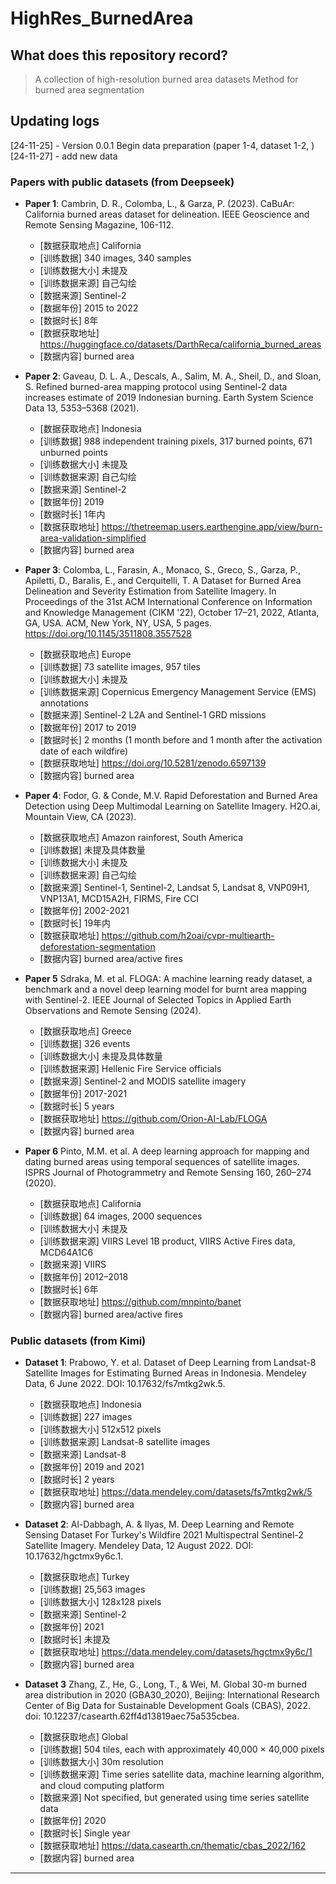 # HighRes_BurnedArea

## What does this repository record?
> A collection of high-resolution burned area datasets
> Method for burned area segmentation 

## Updating logs
[24-11-25] - Version 0.0.1 Begin data preparation (paper 1-4, dataset 1-2, )  
[24-11-27] - add new data

### Papers with public datasets  (from Deepseek)  
- **Paper 1**: Cambrin, D. R., Colomba, L., & Garza, P. (2023). CaBuAr: California burned areas dataset for delineation. IEEE Geoscience and Remote Sensing Magazine, 106-112.
  - [数据获取地点] California  
  - [训练数据] 340 images, 340 samples  
  - [训练数据大小] 未提及  
  - [训练数据来源] 自己勾绘  
  - [数据来源] Sentinel-2  
  - [数据年份] 2015 to 2022  
  - [数据时长] 8年  
  - [数据获取地址] https://huggingface.co/datasets/DarthReca/california_burned_areas  
  - [数据内容] burned area  
 
- **Paper 2**: Gaveau, D. L. A., Descals, A., Salim, M. A., Sheil, D., and Sloan, S. Refined burned-area mapping protocol using Sentinel-2 data increases estimate of 2019 Indonesian burning. Earth System Science Data 13, 5353–5368 (2021).  
  - [数据获取地点] Indonesia  
  - [训练数据] 988 independent training pixels, 317 burned points, 671 unburned points  
  - [训练数据大小] 未提及  
  - [训练数据来源] 自己勾绘  
  - [数据来源] Sentinel-2  
  - [数据年份] 2019  
  - [数据时长] 1年内  
  - [数据获取地址] https://thetreemap.users.earthengine.app/view/burn-area-validation-simplified  
  - [数据内容] burned area  

- **Paper 3**: Colomba, L., Farasin, A., Monaco, S., Greco, S., Garza, P., Apiletti, D., Baralis, E., and Cerquitelli, T. A Dataset for Burned Area Delineation and Severity Estimation from Satellite Imagery. In Proceedings of the 31st ACM International Conference on Information and Knowledge Management (CIKM '22), October 17–21, 2022, Atlanta, GA, USA. ACM, New York, NY, USA, 5 pages. https://doi.org/10.1145/3511808.3557528  
  - [数据获取地点] Europe  
  - [训练数据] 73 satellite images, 957 tiles  
  - [训练数据大小] 未提及  
  - [训练数据来源] Copernicus Emergency Management Service (EMS) annotations  
  - [数据来源] Sentinel-2 L2A and Sentinel-1 GRD missions  
  - [数据年份] 2017 to 2019  
  - [数据时长] 2 months (1 month before and 1 month after the activation date of each wildfire)  
  - [数据获取地址] https://doi.org/10.5281/zenodo.6597139  
  - [数据内容] burned area  

- **Paper 4**: Fodor, G. & Conde, M.V. Rapid Deforestation and Burned Area Detection using Deep Multimodal Learning on Satellite Imagery. H2O.ai, Mountain View, CA (2023).  
  - [数据获取地点] Amazon rainforest, South America  
  - [训练数据] 未提及具体数量  
  - [训练数据大小] 未提及  
  - [训练数据来源] 自己勾绘  
  - [数据来源] Sentinel-1, Sentinel-2, Landsat 5, Landsat 8, VNP09H1, VNP13A1, MCD15A2H, FIRMS, Fire CCI  
  - [数据年份] 2002-2021  
  - [数据时长] 19年内  
  - [数据获取地址] https://github.com/h2oai/cvpr-multiearth-deforestation-segmentation  
  - [数据内容] burned area/active fires  

- **Paper 5** Sdraka, M. et al. FLOGA: A machine learning ready dataset, a benchmark and a novel deep learning model for burnt area mapping with Sentinel-2. IEEE Journal of Selected Topics in Applied Earth Observations and Remote Sensing (2024).  
  - [数据获取地点] Greece  
  - [训练数据] 326 events  
  - [训练数据大小] 未提及具体数量  
  - [训练数据来源] Hellenic Fire Service officials  
  - [数据来源] Sentinel-2 and MODIS satellite imagery  
  - [数据年份] 2017-2021  
  - [数据时长] 5 years  
  - [数据获取地址] https://github.com/Orion-AI-Lab/FLOGA  
  - [数据内容] burned area
 
- **Paper 6** Pinto, M.M. et al. A deep learning approach for mapping and dating burned areas using temporal sequences of satellite images. ISPRS Journal of Photogrammetry and Remote Sensing 160, 260–274 (2020).  
  - [数据获取地点] California  
  - [训练数据] 64 images, 2000 sequences  
  - [训练数据大小] 未提及  
  - [训练数据来源] VIIRS Level 1B product, VIIRS Active Fires data, MCD64A1C6  
  - [数据来源] VIIRS  
  - [数据年份] 2012–2018  
  - [数据时长] 6年  
  - [数据获取地址] https://github.com/mnpinto/banet  
  - [数据内容] burned area/active fires




### Public datasets (from Kimi)
- **Dataset 1**: Prabowo, Y. et al. Dataset of Deep Learning from Landsat-8 Satellite Images for Estimating Burned Areas in Indonesia. Mendeley Data, 6 June 2022. DOI: 10.17632/fs7mtkg2wk.5.  
  - [数据获取地点] Indonesia  
  - [训练数据] 227 images  
  - [训练数据大小] 512x512 pixels  
  - [训练数据来源] Landsat-8 satellite images  
  - [数据来源] Landsat-8  
  - [数据年份] 2019 and 2021  
  - [数据时长] 2 years  
  - [数据获取地址] https://data.mendeley.com/datasets/fs7mtkg2wk/5  
  - [数据内容] burned area  


- **Dataset 2**: Al-Dabbagh, A. & Ilyas, M. Deep Learning and Remote Sensing Dataset For Turkey's Wildfire 2021 Multispectral Sentinel-2 Satellite Imagery. Mendeley Data, 12 August 2022. DOI: 10.17632/hgctmx9y6c.1.
  - [数据获取地点] Turkey
  - [训练数据] 25,563 images
  - [训练数据大小] 128x128 pixels
  - [数据来源] Sentinel-2
  - [数据年份] 2021
  - [数据时长] 未提及
  - [数据获取地址] https://data.mendeley.com/datasets/hgctmx9y6c/1
  - [数据内容] burned area


- **Dataset 3** Zhang, Z., He, G., Long, T., & Wei, M. Global 30-m burned area distribution in 2020 (GBA30_2020), Beijing: International Research Center of Big Data for Sustainable Development Goals (CBAS), 2022. doi: 10.12237/casearth.62ff4d13819aec75a535cbea.  
  - [数据获取地点] Global  
  - [训练数据] 504 tiles, each with approximately 40,000 × 40,000 pixels  
  - [训练数据大小] 30m resolution  
  - [训练数据来源] Time series satellite data, machine learning algorithm, and cloud computing platform  
  - [数据来源] Not specified, but generated using time series satellite data  
  - [数据年份] 2020  
  - [数据时长] Single year  
  - [数据获取地址] https://data.casearth.cn/thematic/cbas_2022/162  
  - [数据内容] burned area  
--- 
